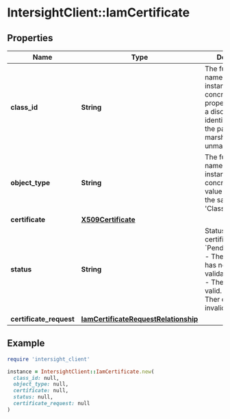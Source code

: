 # IntersightClient::IamCertificate

## Properties

| Name | Type | Description | Notes |
| ---- | ---- | ----------- | ----- |
| **class_id** | **String** | The fully-qualified name of the instantiated, concrete type. This property is used as a discriminator to identify the type of the payload when marshaling and unmarshaling data. | [default to &#39;iam.Certificate&#39;] |
| **object_type** | **String** | The fully-qualified name of the instantiated, concrete type. The value should be the same as the &#39;ClassId&#39; property. | [default to &#39;iam.Certificate&#39;] |
| **certificate** | [**X509Certificate**](X509Certificate.md) |  | [optional] |
| **status** | **String** | Status of the certificate. * &#x60;PendingValidation&#x60; - The certificate has not been validated. * &#x60;Valid&#x60; - The certificate is valid. * &#x60;Invalid&#x60; - Ther certificate is invalid. | [optional][readonly][default to &#39;PendingValidation&#39;] |
| **certificate_request** | [**IamCertificateRequestRelationship**](IamCertificateRequestRelationship.md) |  | [optional] |

## Example

```ruby
require 'intersight_client'

instance = IntersightClient::IamCertificate.new(
  class_id: null,
  object_type: null,
  certificate: null,
  status: null,
  certificate_request: null
)
```

